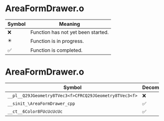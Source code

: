 # AreaFormDrawer.o
| Symbol | Meaning 
| ------------- | ------------- 
| :x: | Function has not yet been started. 
| :eight_pointed_black_star: | Function is in progress. 
| :white_check_mark: | Function is completed. 


# AreaFormDrawer.o
| Symbol | Decompiled? |
| ------------- | ------------- |
| `__pl__Q29JGeometry8TVec3<f>CFRCQ29JGeometry8TVec3<f>` | :x: |
| `__sinit_\AreaFormDrawer_cpp` | :white_check_mark: |
| `__ct__6Color8FUcUcUcUc` | :white_check_mark: |
